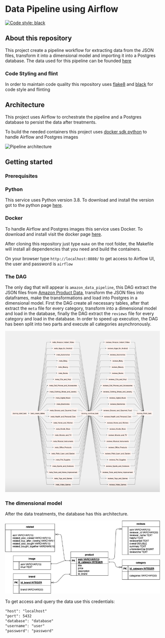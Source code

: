 # Data Pipeline using Airflow

[![Code style: black](https://img.shields.io/badge/code%20style-black-000000.svg)](https://github.com/psf/black)

## About this repository
This project create a pipeline workflow for extracting data from the JSON files, transform it into a dimensional
model and importing it into a Postgres database.
The data used for this pipeline can be founded [here](http://jmcauley.ucsd.edu/data/amazon/links.html)

### Code Styling and flint
In order to maintain code quality this repository uses [flake8](https://flake8.pycqa.org/en/latest/) and [black](https://black.readthedocs.io/en/stable/the_black_code_style/current_style.html) for code style and flinting

## Architecture
This project uses Airflow to orchestrate the pipeline and a Postgres database to persist the data after treatments.

To build the needed containers this project uses [docker sdk python](https://github.com/docker/docker-py) to handle Airflow and Postgres images

<img src="doc/amazon_pipeline_architecure.png" alt="Pipeline architecture" width="700"/>

## Getting started

### Prerequisites

### Python
This service uses Python version 3.8. To download and install the version got to the python page [here](https://www.python.org/downloads/).

### Docker
To handle Airflow and Postgres images this service uses Docker. To download and install visit the docker page [here](https://www.docker.com/products/docker-desktop/).

After cloning this repository just type `make` on the root folder, the Makefile will install all dependencies that you need and build the containers.

On your browser type `http://localhost:8080/` to get access to Airflow UI, the user and password is `airflow`

### The DAG
The only dag that will appear is `amazon_data_pipeline`, this DAG extract the JSON files from [Amazon Product Data](http://jmcauley.ucsd.edu/data/amazon/links.html), transform the JSON files into dataframes, make the transformations and load into Postgres in a dimensional model.
First the DAG create all necessary tables, after that extract the `meta` file for every category, transform into a dimensional model and load in the database, finally the DAG extract the `reviews` file for every category and load in the database.
In order to speed up execution, the DAG has been split into two parts and execute all categories asynchronously.

<img src="doc/dag.png" alt="Amazon Data DAG" width="700"/>

### The dimensional model
After the data treatments, the database has this architecture.

<img src="doc/dimensional_model_amazon_data.png" alt="Amazon Data Dimensional Model" width="700"/>

To get access and query the data use this credentials:
```
"host": "localhost"
"port": 5432
"database": "database"
"username": "user"
"password": "password"
```

